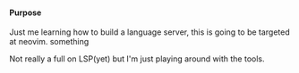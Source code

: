 #### Purpose

Just me learning how to build a language server, this is going to be targeted at neovim.
something

Not really a full on LSP(yet) but I'm just playing around with the tools.
